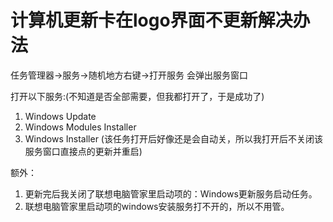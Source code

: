 # 计算机更新卡在logo界面不更新解决办法

任务管理器->服务->随机地方右键->打开服务 会弹出服务窗口

打开以下服务:(不知道是否全部需要，但我都打开了，于是成功了)
1. Windows Update
2. Windows Modules Installer 
3. Windows Installer (该任务打开后好像还是会自动关，所以我打开后不关闭该服务窗口直接点的更新并重启)

额外：
1. 更新完后我关闭了联想电脑管家里启动项的：Windows更新服务启动任务。
2. 联想电脑管家里启动项的windows安装服务打不开的，所以不用管。